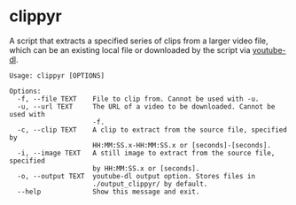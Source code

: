 # clippyr
A script that extracts a specified series of clips from a larger video file, which can be an existing local file or downloaded by the script via [youtube-dl](https://github.com/ytdl-org/youtube-dl).

	Usage: clippyr [OPTIONS]
	
	Options:
	  -f, --file TEXT    File to clip from. Cannot be used with -u.
	  -u, --url TEXT     The URL of a video to be downloaded. Cannot be used with
	                     -f.
	  -c, --clip TEXT    A clip to extract from the source file, specified by
	                     HH:MM:SS.x-HH:MM:SS.x or [seconds]-[seconds].
	  -i, --image TEXT   A still image to extract from the source file, specified
	                     by HH:MM:SS.x or [seconds].
	  -o, --output TEXT  youtube-dl output option. Stores files in
	                     ./output_clippyr/ by default.
	  --help             Show this message and exit.
